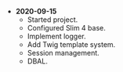 * **2020-09-15**
    * Started project.
    * Configured Slim 4 base.
    * Implement logger.
    * Add Twig template system.
    * Session management.
    * DBAL.

